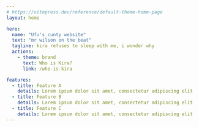 ```yaml
---
# https://vitepress.dev/reference/default-theme-home-page
layout: home

hero:
  name: "Ufu's cunty website"
  text: "mr wilson on the beat"
  tagline: kira refuses to sleep with me, i wonder why
  actions:
    - theme: brand
      text: Who is Kira?
      link: /who-is-kira

features:
  - title: Feature A
    details: Lorem ipsum dolor sit amet, consectetur adipiscing elit
  - title: Feature B
    details: Lorem ipsum dolor sit amet, consectetur adipiscing elit
  - title: Feature C
    details: Lorem ipsum dolor sit amet, consectetur adipiscing elit
---
```


